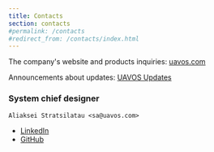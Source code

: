 ```yaml
---
title: Contacts
section: contacts
#permalink: /contacts
#redirect_from: /contacts/index.html
---
```


The company's website and products inquiries: [uavos.com](http://uavos.com)

Announcements about updates: [UAVOS Updates](https://groups.google.com/forum/#!forum/uavos-updates)


### System chief designer

```text
Aliaksei Stratsilatau <sa@uavos.com>
```

* <i class="fab fa-linkedin"></i> [LinkedIn](https://linkedin.com/in/uavinda)
* <i class="fab fa-github"></i> [GitHub](https://github.com/uavos)
